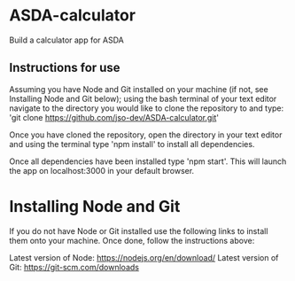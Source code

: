 # ASDA-calculator
Build a calculator app for ASDA

## Instructions for use
Assuming you have Node and Git installed on your machine (if not, see Installing Node and Git below); using the bash terminal of your text editor navigate to the directory you would like to clone the repository to and type:
    'git clone https://github.com/jso-dev/ASDA-calculator.git'

Once you have cloned the repository, open the directory in your text editor and using the terminal type 'npm install' to install all dependencies.

Once all dependencies have been installed type 'npm start'. This will launch the app on localhost:3000 in your default browser.

# Installing Node and Git
If you do not have Node or Git installed use the following links to install them onto your machine. Once done, follow the instructions above:

Latest version of Node: https://nodejs.org/en/download/
Latest version of Git: https://git-scm.com/downloads